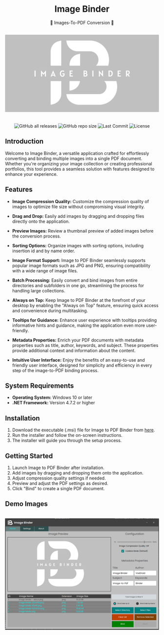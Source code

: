 <h1 align="center">Image Binder</h1>

<p align="center">
📒 Images-To-PDF Conversion 📒
</p>

<br/>
<div align="center">
  <img width="1280px" src="https://github.com/VoxDroid/Image-Binder/blob/master/Resources/IMAGE%20BINDER%20(1280%20x%20640%20px).png">
</div>
<br/>

<div align="center">
    <br>
    <img alt="GitHub all releases" src="https://img.shields.io/github/downloads/VoxDroid/Image-Binder/total?style=flat-square&svg=true">
    <img alt="GitHub repo size" src="https://img.shields.io/github/repo-size/VoxDroid/Image-Binder?style=flat-square&svg=true">
    <img alt="Last Commit" src="https://img.shields.io/github/last-commit/VoxDroid/Image-Binder?style=flat-square&svg=true">
    <img alt="License" src="https://img.shields.io/github/license/VoxDroid/Image-Binder?style=flat-square&svg=true">
</div>

## Introduction

Welcome to Image Binder, a versatile application crafted for effortlessly converting and binding multiple images into a single PDF document. Whether you're organizing your image collection or creating professional portfolios, this tool provides a seamless solution with features designed to enhance your experience.

## Features

- **Image Compression Quality:** Customize the compression quality of images to optimize file size without compromising visual integrity.

- **Drag and Drop:** Easily add images by dragging and dropping files directly onto the application.

- **Preview Images:** Review a thumbnail preview of added images before the conversion process.

- **Sorting Options:** Organize images with sorting options, including insertion id and by name order.

- **Image Format Support:** Image to PDF Binder seamlessly supports popular image formats such as JPG and PNG, ensuring compatibility with a wide range of image files.

- **Batch Processing:** Easily convert and bind images from entire directories and subfolders in one go, streamlining the process for handling large collections.

- **Always on Top:** Keep Image to PDF Binder at the forefront of your desktop by enabling the "Always on Top" feature, ensuring quick access and convenience during multitasking.

- **Tooltips for Guidance:** Enhance user experience with tooltips providing informative hints and guidance, making the application even more user-friendly.

- **Metadata Properties:** Enrich your PDF documents with metadata properties such as title, author, keywords, and subject. These properties provide additional context and information about the content.

- **Intuitive User Interface:** Enjoy the benefits of an easy-to-use and friendly user interface, designed for simplicity and efficiency in every step of the image-to-PDF binding process.

## System Requirements

- **Operating System:** Windows 10 or later
- **.NET Framework:** Version 4.7.2 or higher

## Installation

1. Download the executable (.msi) file for Image to PDF Binder from [here](https://github.com/VoxDroid/Image-Binder/releases).
2. Run the installer and follow the on-screen instructions.
3. The installer will guide you through the setup process.

## Getting Started

1. Launch Image to PDF Binder after installation.
2. Add images by dragging and dropping them onto the application.
3. Adjust compression quality settings if needed.
4. Preview and adjust the PDF settings as desired.
5. Click "Bind" to create a single PDF document.

## Demo Images

<br/>
<div align="center">
  <img src="https://github.com/VoxDroid/Image-Binder/blob/master/Resources/ImageBinder.PNG">
</div>
<br/>
